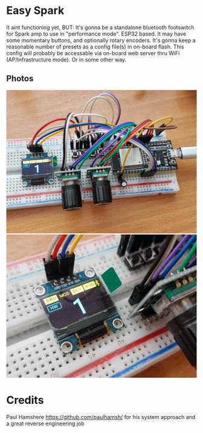 # Easy Spark
It aint functioning yet, BUT:
It's gonna be a standalone bluetooth footswitch for Spark amp to use in "performance mode".
ESP32 based.
It may have some momentary buttons, and optionally rotary encoders.
It's gonna keep a reasonable number of presets as a config file(s) in on-board flash.
This config will probably be accessable via on-board web server thru WiFi (AP/Infrastructure mode). Or in some other way.

## Photos
![](/images/2021-05-09%2018-23-49.JPG)
![](/images/2021-05-09%2018-24-17.JPG)

# Credits
Paul Hamshere https://github.com/paulhamsh/ for his system approach and a great reverse engineering job
